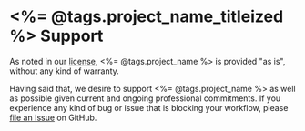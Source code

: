 # <%= @tags.project_name_titleized %> Support

As noted in our [license](LICENSE.md), <%= @tags.project_name %> is provided "as is", without any kind of warranty.

Having said that, we desire to support <%= @tags.project_name %> as well as possible given current and ongoing professional commitments. If you experience any kind of bug or issue that is blocking your workflow, please [file an Issue](<%= @tags.project_new_issue_url %>) on GitHub.

